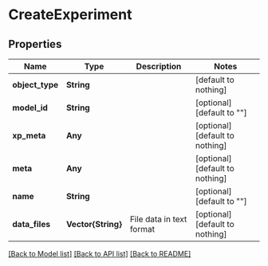 # CreateExperiment


## Properties
Name | Type | Description | Notes
------------ | ------------- | ------------- | -------------
**object_type** | **String** |  | [default to nothing]
**model_id** | **String** |  | [optional] [default to ""]
**xp_meta** | **Any** |  | [optional] [default to nothing]
**meta** | **Any** |  | [optional] [default to nothing]
**name** | **String** |  | [optional] [default to ""]
**data_files** | **Vector{String}** | File data in text format | [optional] [default to nothing]


[[Back to Model list]](../README.md#models) [[Back to API list]](../README.md#api-endpoints) [[Back to README]](../README.md)


